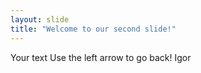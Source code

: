 ```yaml
---
layout: slide
title: "Welcome to our second slide!"
---
```

Your text
Use the left arrow to go back! Igor
